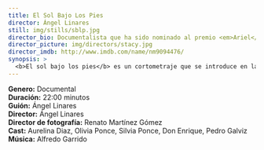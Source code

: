 ```yaml
---
title: El Sol Bajo Los Pies
director: Ángel Linares
still: img/stills/sblp.jpg
director_bio: Documentalista que ha sido nominado al premio <em>Ariel</em> y galardonado en el <em>FICM</em>, <em>DOCSMX</em> y el Festival Internacional de Cine de Caracas. Sus documentales se han presentado en <em>La Semanie de la Critique</em> de <em>Cannes</em>, en el Festival de Cine de Sarajevo y en <em>La Habana</em>. Su documental más premiado ha sido <em>Las Montañas Invisibles</em> (2012).
director_picture: img/directors/stacy.jpg
director_imdb: http://www.imdb.com/name/nm9094476/
synopsis: >
  <b>El sol bajo los pies</b> es un cortometraje que se introduce en la realidad de los niños que involuntariamente se convierten en jornaleros en México. Este documental evidencia las condiciones en que se ven obligados a trabajar con sus padres, y las mentiras y abusos de quienes los contratan.
---
```


<b>Genero:</b> Documental<br>
<b>Duración:</b> 22:00 minutos<br>
<b>Guión:</b> Ángel Linares<br>
<b>Director:</b> Ángel Linares<br>
<b>Director de fotografía:</b> Renato Martínez Gómez<br>
<b>Cast:</b> Aurelina Diaz, Olivia Ponce, Silvia Ponce, Don Enrique, Pedro Galviz<br>
<b>Música:</b> Alfredo Garrido<br>
